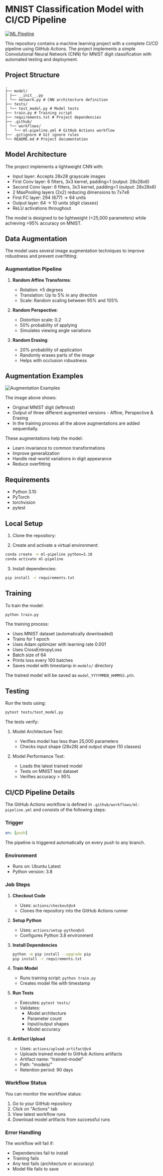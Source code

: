 # MNIST Classification Model with CI/CD Pipeline

[![ML Pipeline](https://github.com/adityak204/mnist_classification_cicd/actions/workflows/ml-pipeline.yml/badge.svg)](https://github.com/adityak204/mnist_classification_cicd/actions/workflows/ml-pipeline.yml)

This repository contains a machine learning project with a complete CI/CD pipeline using GitHub Actions. The project implements a simple Convolutional Neural Network (CNN) for MNIST digit classification with automated testing and deployment.

## Project Structure
```
.
├── model/
│ ├── __init__.py
│ └── network.py # CNN architecture definition
├── tests/
│ └── test_model.py # Model tests
├── train.py # Training script
├── requirements.txt # Project dependencies
├── .github/
│ └── workflows/
│   └── ml-pipeline.yml # GitHub Actions workflow
├── .gitignore # Git ignore rules
└── README.md # Project documentation
```

## Model Architecture

The project implements a lightweight CNN with:
- Input layer: Accepts 28x28 grayscale images
- First Conv layer: 6 filters, 3x3 kernel, padding=1 (output: 28x28x6)
- Second Conv layer: 6 filters, 3x3 kernel, padding=1 (output: 28x28x6)
- 2 MaxPooling layers (2x2) reducing dimensions to 7x7x6
- First FC layer: 294 (6*7*7) → 64 units
- Output layer: 64 → 10 units (digit classes)
- ReLU activations throughout

The model is designed to be lightweight (<25,000 parameters) while achieving >95% accuracy on MNIST.

## Data Augmentation

The model uses several image augmentation techniques to improve robustness and prevent overfitting:

### Augmentation Pipeline
1. **Random Affine Transforms**:
   - Rotation: ±5 degrees
   - Translation: Up to 5% in any direction
   - Scale: Random scaling between 95% and 105%

2. **Random Perspective**:
   - Distortion scale: 0.2
   - 50% probability of applying
   - Simulates viewing angle variations

3. **Random Erasing**:
   - 20% probability of application
   - Randomly erases parts of the image
   - Helps with occlusion robustness

## Augmentation Examples
![Augmentation Examples](doc/individual_augmentations.png)

The image above shows:
- Original MNIST digit (leftmost)
- Output of three different augmented versions - Affine, Perspective & Erasing
- In the training process all the above augmentations are added sequentially.

These augmentations help the model:
- Learn invariance to common transformations
- Improve generalization
- Handle real-world variations in digit appearance
- Reduce overfitting

## Requirements

- Python 3.10
- PyTorch
- torchvision
- pytest

## Local Setup

1. Clone the repository:

2. Create and activate a virtual environment:
```bash
conda create -n ml-pipeline python=3.10
conda activate ml-pipeline
```

3. Install dependencies:
```bash
pip install -r requirements.txt
```

## Training

To train the model:
```bash
python train.py
```

The training process:
- Uses MNIST dataset (automatically downloaded)
- Trains for 1 epoch
- Uses Adam optimizer with learning rate 0.001
- Uses CrossEntropyLoss
- Batch size of 64
- Prints loss every 100 batches
- Saves model with timestamp in `models/` directory

The trained model will be saved as `model_YYYYMMDD_HHMMSS.pth`.

## Testing

Run the tests using:
```bash
pytest tests/test_model.py
```

The tests verify:
1. Model Architecture Test:
   - Verifies model has less than 25,000 parameters
   - Checks input shape (28x28) and output shape (10 classes)

2. Model Performance Test:
   - Loads the latest trained model
   - Tests on MNIST test dataset
   - Verifies accuracy > 95%

## CI/CD Pipeline Details

The GitHub Actions workflow is defined in `.github/workflows/ml-pipeline.yml` and consists of the following steps:

### Trigger
```yaml
on: [push]
```
The pipeline is triggered automatically on every push to any branch.

### Environment
- Runs on: Ubuntu Latest
- Python version: 3.8

### Job Steps

1. **Checkout Code**
   - Uses: `actions/checkout@v4`
   - Clones the repository into the GitHub Actions runner

2. **Setup Python**
   - Uses: `actions/setup-python@v5`
   - Configures Python 3.8 environment

3. **Install Dependencies**
   ```bash
   python -m pip install --upgrade pip
   pip install -r requirements.txt
   ```

4. **Train Model**
   - Runs training script: `python train.py`
   - Creates model file with timestamp

5. **Run Tests**
   - Executes: `pytest tests/`
   - Validates:
     - Model architecture
     - Parameter count
     - Input/output shapes
     - Model accuracy

6. **Artifact Upload**
   - Uses: `actions/upload-artifact@v4`
   - Uploads trained model to GitHub Actions artifacts
   - Artifact name: "trained-model"
   - Path: "models/"
   - Retention period: 90 days

### Workflow Status
You can monitor the workflow status:
1. Go to your GitHub repository
2. Click on "Actions" tab
3. View latest workflow runs
4. Download model artifacts from successful runs

### Error Handling
The workflow will fail if:
- Dependencies fail to install
- Training fails
- Any test fails (architecture or accuracy)
- Model file fails to save
